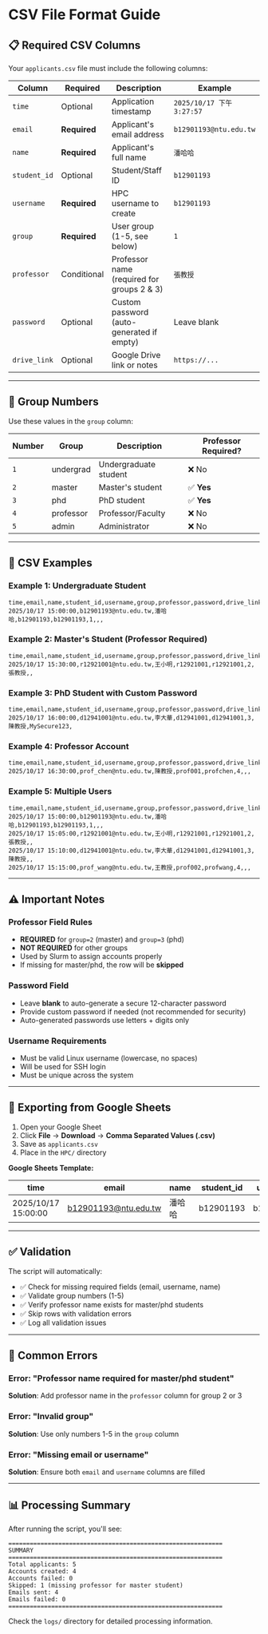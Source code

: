 # CSV File Format Guide

## 📋 Required CSV Columns

Your `applicants.csv` file must include the following columns:

| Column | Required | Description | Example |
|--------|----------|-------------|---------|
| `time` | Optional | Application timestamp | `2025/10/17 下午 3:27:57` |
| `email` | **Required** | Applicant's email address | `b12901193@ntu.edu.tw` |
| `name` | **Required** | Applicant's full name | `潘哈哈` |
| `student_id` | Optional | Student/Staff ID | `b12901193` |
| `username` | **Required** | HPC username to create | `b12901193` |
| `group` | **Required** | User group (1-5, see below) | `1` |
| `professor` | Conditional | Professor name (required for groups 2 & 3) | `張教授` |
| `password` | Optional | Custom password (auto-generated if empty) | Leave blank |
| `drive_link` | Optional | Google Drive link or notes | `https://...` |

---

## 👥 Group Numbers

Use these values in the `group` column:

| Number | Group | Description | Professor Required? |
|--------|-------|-------------|---------------------|
| `1` | undergrad | Undergraduate student | ❌ No |
| `2` | master | Master's student | ✅ **Yes** |
| `3` | phd | PhD student | ✅ **Yes** |
| `4` | professor | Professor/Faculty | ❌ No |
| `5` | admin | Administrator | ❌ No |

---

## 📝 CSV Examples

### Example 1: Undergraduate Student
```csv
time,email,name,student_id,username,group,professor,password,drive_link
2025/10/17 15:00:00,b12901193@ntu.edu.tw,潘哈哈,b12901193,b12901193,1,,,
```

### Example 2: Master's Student (Professor Required)
```csv
time,email,name,student_id,username,group,professor,password,drive_link
2025/10/17 15:30:00,r12921001@ntu.edu.tw,王小明,r12921001,r12921001,2,張教授,,
```

### Example 3: PhD Student with Custom Password
```csv
time,email,name,student_id,username,group,professor,password,drive_link
2025/10/17 16:00:00,d12941001@ntu.edu.tw,李大華,d12941001,d12941001,3,陳教授,MySecure123,
```

### Example 4: Professor Account
```csv
time,email,name,student_id,username,group,professor,password,drive_link
2025/10/17 16:30:00,prof_chen@ntu.edu.tw,陳教授,prof001,profchen,4,,,
```

### Example 5: Multiple Users
```csv
time,email,name,student_id,username,group,professor,password,drive_link
2025/10/17 15:00:00,b12901193@ntu.edu.tw,潘哈哈,b12901193,b12901193,1,,,
2025/10/17 15:05:00,r12921001@ntu.edu.tw,王小明,r12921001,r12921001,2,張教授,,
2025/10/17 15:10:00,d12941001@ntu.edu.tw,李大華,d12941001,d12941001,3,陳教授,,
2025/10/17 15:15:00,prof_wang@ntu.edu.tw,王教授,prof002,profwang,4,,,
```

---

## ⚠️ Important Notes

### Professor Field Rules
- **REQUIRED** for `group=2` (master) and `group=3` (phd)
- **NOT REQUIRED** for other groups
- Used by Slurm to assign accounts properly
- If missing for master/phd, the row will be **skipped**

### Password Field
- Leave **blank** to auto-generate a secure 12-character password
- Provide custom password if needed (not recommended for security)
- Auto-generated passwords use letters + digits only

### Username Requirements
- Must be valid Linux username (lowercase, no spaces)
- Will be used for SSH login
- Must be unique across the system

---

## 🔄 Exporting from Google Sheets

1. Open your Google Sheet
2. Click **File** → **Download** → **Comma Separated Values (.csv)**
3. Save as `applicants.csv`
4. Place in the `HPC/` directory

**Google Sheets Template:**

| time | email | name | student_id | username | group | professor | password | drive_link |
|------|-------|------|------------|----------|-------|-----------|----------|------------|
| 2025/10/17 15:00:00 | b12901193@ntu.edu.tw | 潘哈哈 | b12901193 | b12901193 | 1 | | | |

---

## ✅ Validation

The script will automatically:
- ✅ Check for missing required fields (email, username, name)
- ✅ Validate group numbers (1-5)
- ✅ Verify professor name exists for master/phd students
- ✅ Skip rows with validation errors
- ✅ Log all validation issues

---

## 🐛 Common Errors

### Error: "Professor name required for master/phd student"
**Solution**: Add professor name in the `professor` column for group 2 or 3

### Error: "Invalid group"
**Solution**: Use only numbers 1-5 in the `group` column

### Error: "Missing email or username"
**Solution**: Ensure both `email` and `username` columns are filled

---

## 📊 Processing Summary

After running the script, you'll see:

```
============================================================
SUMMARY
============================================================
Total applicants: 5
Accounts created: 4
Accounts failed: 0
Skipped: 1 (missing professor for master student)
Emails sent: 4
Emails failed: 0
============================================================
```

Check the `logs/` directory for detailed processing information.
